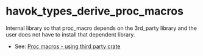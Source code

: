 # havok_types_derive_proc_macros

Internal library so that proc_macro depends on the 3rd_party library and the user does not have to install that dependent library.

- See: [Proc macros - using third party crate](https://users.rust-lang.org/t/proc-macros-using-third-party-crate/42465/4)
